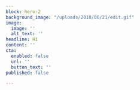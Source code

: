 ```yaml
---
block: hero-2
background_image: "/uploads/2018/06/21/edit.gif"
image:
  image: ''
  alt_text: ''
headline: Hi
content: ''
cta:
  enabled: false
  url: ''
  button_text: ''
published: false

---
```

